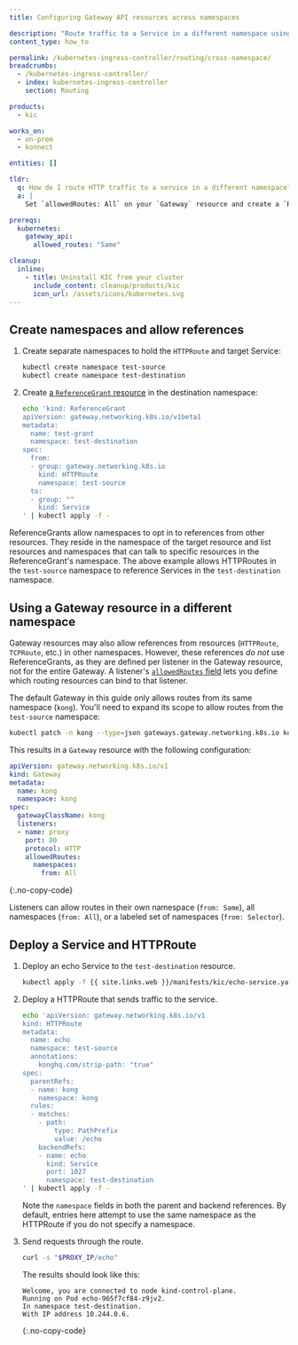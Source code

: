```yaml
---
title: Configuring Gateway API resources across namespaces

description: "Route traffic to a Service in a different namespace using ReferenceGrant"
content_type: how_to

permalink: /kubernetes-ingress-controller/routing/cross-namespace/
breadcrumbs:
  - /kubernetes-ingress-controller/
  - index: kubernetes-ingress-controller
    section: Routing

products:
  - kic

works_on:
  - on-prem
  - konnect

entities: []

tldr:
  q: How do I route HTTP traffic to a service in a different namespace?
  a: |
    Set `allowedRoutes: All` on your `Gateway` resource and create a `ReferenceGrant` that allows access to Services in the current namespace for `HTTPRoute` instances from a specific namespace.

prereqs:
  kubernetes:
    gateway_api:
      allowed_routes: "Same"

cleanup:
  inline:
    - title: Uninstall KIC from your cluster
      include_content: cleanup/products/kic
      icon_url: /assets/icons/kubernetes.svg
---
```


## Create namespaces and allow references

1. Create separate namespaces to hold the `HTTPRoute` and target Service:

   ```bash
   kubectl create namespace test-source
   kubectl create namespace test-destination
   ```
1. Create [a `ReferenceGrant` resource](https://gateway-api.sigs.k8s.io/api-types/referencegrant/)
   in the destination namespace:

   ```bash
   echo 'kind: ReferenceGrant
   apiVersion: gateway.networking.k8s.io/v1beta1    
   metadata:                                    
     name: test-grant
     namespace: test-destination
   spec:                        
     from:
     - group: gateway.networking.k8s.io
       kind: HTTPRoute                 
       namespace: test-source
     to:                     
     - group: ""
       kind: Service
   ' | kubectl apply -f -
   ```

ReferenceGrants allow namespaces to opt in to references from other resources.
They reside in the namespace of the target resource and list resources and
namespaces that can talk to specific resources in the ReferenceGrant's
namespace. The above example allows HTTPRoutes in the `test-source` namespace
to reference Services in the `test-destination` namespace.

## Using a Gateway resource in a different namespace

Gateway resources may also allow references from resources (`HTTPRoute`,
`TCPRoute`, etc.) in other namespaces. However, these references _do not_ use
ReferenceGrants, as they are defined per listener in the Gateway resource, not for the entire Gateway.
A listener's [`allowedRoutes` field](https://gateway-api.sigs.k8s.io/concepts/security-model/#1-route-binding)
lets you define which routing resources can bind to that listener.

The default Gateway in this guide only allows routes from its same namespace
(`kong`). You'll need to expand its scope to allow routes from the
`test-source` namespace:

```bash
kubectl patch -n kong --type=json gateways.gateway.networking.k8s.io kong -p='[{"op":"replace","path": "/spec/listeners/0/allowedRoutes/namespaces/from","value":"All"}]'
```

This results in a `Gateway` resource with the following configuration:

```yaml
apiVersion: gateway.networking.k8s.io/v1
kind: Gateway
metadata:
  name: kong
  namespace: kong
spec:
  gatewayClassName: kong
  listeners:
  - name: proxy
    port: 80
    protocol: HTTP
    allowedRoutes:
      namespaces:
        from: All
```
{:.no-copy-code}

Listeners can allow routes in their own namespace (`from: Same`), all namespaces (`from: All`), or a
labeled set of namespaces (`from: Selector`).

## Deploy a Service and HTTPRoute

1. Deploy an echo Service to the `test-destination` resource.

   ```bash
   kubectl apply -f {{ site.links.web }}/manifests/kic/echo-service.yaml -n test-destination
   ```

1. Deploy a HTTPRoute that sends traffic to the service.

   ```bash
   echo 'apiVersion: gateway.networking.k8s.io/v1
   kind: HTTPRoute
   metadata:
     name: echo
     namespace: test-source
     annotations:
       konghq.com/strip-path: "true"
   spec:
     parentRefs:
     - name: kong
       namespace: kong
     rules:
     - matches:
       - path:
           type: PathPrefix
           value: /echo
       backendRefs:
       - name: echo
         kind: Service
         port: 1027
         namespace: test-destination
   ' | kubectl apply -f -
   ```

   Note the `namespace` fields in both the parent and backend references. By
   default, entries here attempt to use the same namespace as the HTTPRoute if
   you do not specify a namespace.

1. Send requests through the route.

   ```bash
   curl -s "$PROXY_IP/echo"
   ```

   The results should look like this:

   ```text
   Welcome, you are connected to node kind-control-plane.
   Running on Pod echo-965f7cf84-z9jv2.
   In namespace test-destination.
   With IP address 10.244.0.6.
   ```
   {:.no-copy-code}